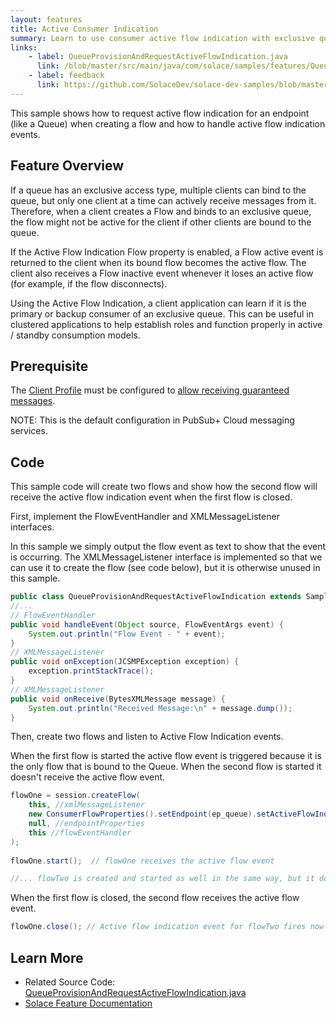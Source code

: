 ```yaml
---
layout: features
title: Active Consumer Indication
summary: Learn to use consumer active flow indication with exclusive queues.
links:
    - label: QueueProvisionAndRequestActiveFlowIndication.java
      link: /blob/master/src/main/java/com/solace/samples/features/QueueProvisionAndRequestActiveFlowIndication.java
    - label: feedback
      link: https://github.com/SolaceDev/solace-dev-samples/blob/master/src/pages/tutorials/jcsmp/feature_active-flow-indication.md
---
```


This sample shows how to request active flow indication for an endpoint (like a Queue) when creating a flow and how to handle active flow indication events.

## Feature Overview

If a queue has an exclusive access type, multiple clients can bind to the queue, but only one client at a time can actively receive messages from it. Therefore, when a client creates a Flow and binds to an exclusive queue, the flow might not be active for the client if other clients are bound to the queue.

If the Active Flow Indication Flow property is enabled, a Flow active event is returned to the client when its bound flow becomes the active flow. The client also receives a Flow inactive event whenever it loses an active flow (for example, if the flow disconnects).

Using the Active Flow Indication, a client application can learn if it is the primary or backup consumer of an exclusive queue. This can be useful in clustered applications to help establish roles and function properly in active / standby consumption models.

## Prerequisite

The [Client Profile](https://docs.solace.com/Configuring-and-Managing/Configuring-Client-Profiles.htm) must be configured to [allow receiving guaranteed messages](https://docs.solace.com/Configuring-and-Managing/Configuring-Client-Profiles.htm#Allow-G-Msg-Receives).

NOTE:  This is the default configuration in PubSub+ Cloud messaging services.

## Code

This sample code will create two flows and show how the second flow will receive the active flow indication event when the first flow is closed.

First, implement the FlowEventHandler and XMLMessageListener interfaces. 

In this sample we simply output the flow event as text to show that the event is occurring.  The XMLMessageListener interface is implemented so that we can use it to create the flow (see code below), but it is otherwise unused in this sample.

```java
public class QueueProvisionAndRequestActiveFlowIndication extends SampleApp implements XMLMessageListener, FlowEventHandler {
//...
// FlowEventHandler
public void handleEvent(Object source, FlowEventArgs event) {
    System.out.println("Flow Event - " + event);
}
// XMLMessageListener
public void onException(JCSMPException exception) {
    exception.printStackTrace();
}
// XMLMessageListener
public void onReceive(BytesXMLMessage message) {
    System.out.println("Received Message:\n" + message.dump());
}                    
```

Then, create two flows and listen to Active Flow Indication events. 

When the first flow is started the active flow event is triggered because it is the only flow that is bound to the Queue.  When the second flow is started it doesn't receive the active flow event.

```java
flowOne = session.createFlow(
    this, //xmlMessageListener
    new ConsumerFlowProperties().setEndpoint(ep_queue).setActiveFlowIndication(true), //consumerFlowProperties
    null, //endpointProperties
    this //flowEventHandler
);
 
flowOne.start();  // flowOne receives the active flow event

//... flowTwo is created and started as well in the same way, but it doesn't receive the active flow event
```

When the first flow is closed, the second flow receives the active flow event.

```java
flowOne.close(); // Active flow indication event for flowTwo fires now that flowOne is closed
```

## Learn More

* Related Source Code: [QueueProvisionAndRequestActiveFlowIndication.java](https://github.com/SolaceSamples/solace-samples-java/blob/master/src/main/java/com/solace/samples/features/QueueProvisionAndRequestActiveFlowIndication.java)
* [Solace Feature Documentation](https://docs.solace.com/Solace-PubSub-Messaging-APIs/API-Developer-Guide/Creating-Flows.htm)